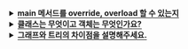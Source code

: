 <details>
  <summary><span style="border-bottom:0.05em solid"><strong>main 메서드를 override, overload 할 수 있는지</strong></span></summary>

  <hr>

main 메서드는 **override 할 수 없고, overload 할 수 있습니다.**

**main 메서드는 static으로 선언되며**, **static** 메서드는 **컴파일** 시에 어떤 메서드를 실행할지 결정됩니다.
**overriding** 메서드는 **런타임** 시에 어떤 메소드를 실행할지 객체 타입에 따라 결정되기 때문에 override 할 수 없습니다.
**overloading** 메서드는 **컴파일** 시에 어떤 메소드를 실행할지 결정되기 때문에 overload 할 수 있습니다.

static이 아닌 메서드를 static 메서드로 오버라이드 할 수 없습니다. 마찬가지로 컴파일 에러가 발생하게 됩니다.

  <details>
  <summary><span style="border-bottom:0.05em solid"><strong>Static으로 선언되었다면?</strong></span></summary>

객체는 Heap 영역에 할당되고, 객체 변수는 stack에 올라가 주소값을 가지고 있습니다.
하지만 static은 class 영역에 할당되기 때문에 가비지 컬렉터가 관여할 수 없습니다.
자세한 내용은 [JVM의 메모리 구조](https://codedragon.tistory.com/5297)를 참조하시기 바랍니다.

  </details>

  <hr>
</details>
<!-- 클래스는 무엇이고 객체는 무엇인가요? -->
<details>
  <summary><span style="border-bottom:0.05em solid"><strong>클래스는 무엇이고 객체는 무엇인가요?</strong></span></summary>

  <hr>
  클래스는 객체지향 프로그래밍의 핵심 개념 중 하나로, 객체를 생성하기 위한 템플릿이며, 객체의 상태를 나타내는 필드와 객체의 행동을 나타내는 메소드로 구성되어있습니다.
  
  객체는 클래스에서 정의한 것을 토대로 메모리에 할당된 실체를 말하며, 수명주기동안 상태(필드)와 동작(메서드)를 가지고 다른 객체와 상호작용할 수 있습니다.
  <br></br>
  <details>
  <summary><span style="border-bottom:0.05em solid"><strong>클래스와 객체의 메모리</strong></span></summary>

객체는 클래스의 인스턴스로 메모리의 공간을 차지하여 필드에 상태를 저장하고 메서드로 동작을 표현합니다.

추가적으로 생성된 인스턴스들은 가비지 컬렉터에 의해 수집됩니다.
클래스는 인스턴스를 생성하기 전까지 파일 형태로 저장공간에 저장될 뿐 메모리의 힙 영역을 소모하지 않습니다.

  </details>

  <hr>
</details>

<!-- 그래프와 트리의 차이점을 설명해주세요. -->
<details>
  <summary><span style="border-bottom:0.05em solid"><strong>그래프와 트리의 차이점을 설명해주세요.</strong></span></summary>

  <hr>
그래프는 노드와 노드 간을 연결하는 간선으로 구성된 자료구조이고, 트리는 그래프 중에서 방향성을 가지고, 비순환 구조로 되어있는 그래프를 트리라고 정의합니다.
<br></br>
트리는 상하 구조(부모-자식 관계)가 명확하고 싸이클(순환)이 일어나지 않는 그래프를 뜻하기 때문에
  트리는 그래프이지만, 그래프는 트리가 될 수 없습니다.
<br></br>
그래프가 개체 간의 '관계'를 표현했다면, 트리는 개체를 '계층'구조로 표현합니다.
<br></br>
<img src = "./images/graphandtree.png">

  <hr>
</details>
